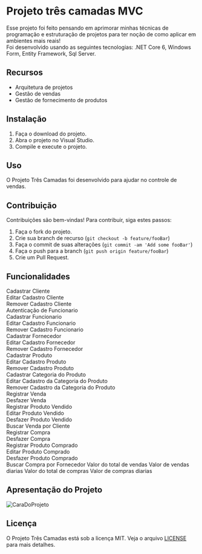 # Projeto três camadas MVC

 Esse projeto foi feito pensando em aprimorar minhas técnicas de programação e estruturação de projetos para ter noção de como aplicar em ambientes mais reais!  
 Foi desenvolvido usando as seguintes tecnologias: .NET Core 6, Windows Form, Entity Framework, Sql Server.

## Recursos

- Arquitetura de projetos
- Gestão de vendas
- Gestão de fornecimento de produtos

## Instalação

1. Faça o download do projeto.
2. Abra o projeto no Visual Studio.
3. Compile e execute o projeto.

## Uso

O Projeto Três Camadas foi desenvolvido para ajudar no controle de vendas.

## Contribuição

Contribuições são bem-vindas! Para contribuir, siga estes passos:

1. Faça o fork do projeto.
2. Crie sua branch de recurso (`git checkout -b feature/fooBar`)
3. Faça o commit de suas alterações (`git commit -am 'Add some fooBar'`)
4. Faça o push para a branch (`git push origin feature/fooBar`)
5. Crie um Pull Request.

## Funcionalidades


Cadastrar Cliente  
Editar Cadastro Cliente  
Remover Cadastro Cliente  
Autenticação de Funcionario  
Cadastrar Funcionario  
Editar Cadastro Funcionario  
Remover Cadastro Funcionario  
Cadastrar Fornecedor  
Editar Cadastro Fornecedor  
Remover Cadastro Fornecedor  
Cadastrar Produto  
Editar Cadastro Produto  
Remover Cadastro Produto  
Cadastrar Categoria do Produto  
Editar Cadastro da Categoria do Produto  
Remover Cadastro da Categoria do Produto  
Registrar Venda  
Desfazer Venda  
Registrar Produto Vendido  
Editar Produto Vendido  
Desfazer Produto Vendido  
Buscar Venda por Cliente  
Registrar Compra  
Desfazer Compra  
Registrar Produto Comprado  
Editar Produto Comprado  
Desfazer Produto Comprado  
Buscar Compra por Fornecedor
Valor do total de vendas 
Valor de vendas diarias
Valor do total de compras
Valor de compras diarias


## Apresentação do Projeto

![CaraDoProjeto](https://user-images.githubusercontent.com/77033790/212201141-d0ee2a37-e10d-487a-9032-6d9a50846c54.PNG)

## Licença

O Projeto Três Camadas está sob a licença MIT. Veja o arquivo [LICENSE](LICENSE) para mais detalhes.






